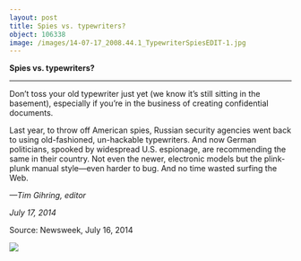 ```yaml
---
layout: post
title: Spies vs. typewriters?
object: 106338
image: /images/14-07-17_2008.44.1_TypewriterSpiesEDIT-1.jpg
---
```

**Spies vs. typewriters?**

****

Don’t toss your old typewriter just yet (we know it’s still sitting in the basement), especially if you’re in the business of creating confidential documents. 

Last year, to throw off American spies, Russian security agencies went back to using old-fashioned, un-hackable typewriters. And now German politicians, spooked by widespread U.S. espionage, are recommending the same in their country. Not even the newer, electronic models but the plink-plunk manual style—even harder to bug. And no time wasted surfing the Web.

*—Tim Gihring, editor*

*July 17, 2014*

Source: Newsweek, July 16, 2014

![]({{siteurl.base}}/images/14-07-17_2008.44.1_TypewriterSpiesEDIT-1.jpg)
